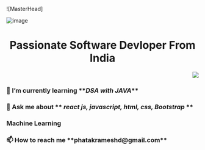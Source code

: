 ![MasterHead]

![image](https://user-images.githubusercontent.com/84759212/200758168-e4026b67-4002-4d1c-aa0d-df46f0fd2f08.png)

<h1 align="center">Passionate Software Devloper From India </h1>
<p align="right"> <img src="https://miro.medium.com/max/1360/1*zVnWJtyGOX_kUIDm6ccCfQ.gif" /> </p>

<h3 align="left">🌱 I’m currently learning **<i>DSA with JAVA</i>**</h3>
 <h3 align="left">💬 Ask me about ** <i>react js, javascript, html, css, Bootstrap </i>**</h3>
 <h3 align="left"><h3>Machine Learning</h3>
<h3 align="left"> 📫 How to reach me **phatakrameshd@gmail.com**</h3>
 
